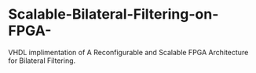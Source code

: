 # Scalable-Bilateral-Filtering-on-FPGA-
VHDL implimentation of A Reconfigurable and Scalable FPGA Architecture for Bilateral Filtering.
